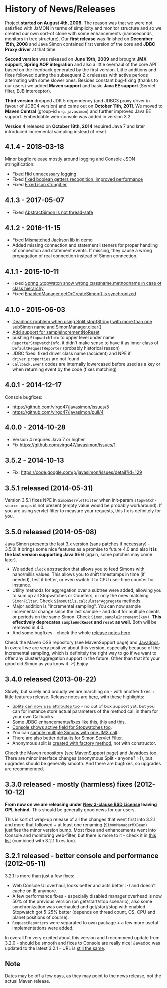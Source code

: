 # History of News/Releases

Project **started on August 4th, 2008**. The reason was that we were not satisfied with JaMON
in terms of simplicity and monitor structure and so we created our own sort-of clone with some
enhancements (nanoseconds, monitors in tree structure). Our **first release** was finished on
**December 15th, 2008** and Java Simon contained first version of the core
and **JDBC Proxy driver** at that time.

**Second version** was released on **June 19th, 2009** and brought **JMX support, Spring AOP
integration** and also a little overhaul of the core API based on the feedback generated
by the first version. Little additions and fixes followed during the subsequent 2.x releases
with active periods alternating with some slower ones. Besides constant bug-fixing (thanks to our
users) we added **Maven support** and basic **Java EE support** (Servlet filter, EJB interceptor).

**Third version** dropped JDK 5 dependency (and JDBC3 proxy driver in favour of JDBC4 version)
and came out on **October 11th, 2011**. We moved to **Maven Central** (group-id `org.javasimon`)
and further improved Java EE support. Embeddable web-console was added in version 3.2.

**Version 4** released on **October 18th, 2014** required Java 7 and later introduced incremental
sampling instead of reset.


## 4.1.4 - 2018-03-18

Minor bugfix release mostly around logging and Console JSON stringification:

* Fixed [Hid unnecessary logging](https://github.com/virgo47/javasimon/pull/25)
* Fixed [fixed boolean getters recognition, improved performance](https://github.com/virgo47/javasimon/pull/24)
* Fixed [Fixed json stringifier](https://github.com/virgo47/javasimon/pull/22)

## 4.1.3 - 2017-05-07

* Fixed [AbstractSimon is not thread-safe](https://github.com/virgo47/javasimon/issues/20)

## 4.1.2 - 2016-11-15

* Fixed [Mismatched Jackson lib in demo](https://github.com/virgo47/javasimon/issues/16)
* Added missing connection and statement listeners for proper handling of connection and statement
events. If missing, they cause a wrong propagation of real connection instead of Simon connection.

## 4.1.1 - 2015-10-11

* Fixed [Spring StopWatch show wrong classname.methodname in case of class hierarchy](https://github.com/virgo47/javasimon/issues/14)
* Fixed [EnabledManager.getOrCreateSimon() is synchronized](https://github.com/virgo47/javasimon/issues/13)

## 4.1.0 - 2015-06-03

* [Deadlock problem when using Split.stop(String) with more than one subSimon name and SimonManager.clear()](https://github.com/virgo47/javasimon/issues/11)
* [Add support for sampleIncrementNoReset](https://github.com/virgo47/javasimon/issues/12)
* pushing `StopwatchInfo` to upper level under name `ReporterStopwatchInfo`, it didn't make sense to have it as inner class of `DefaultRequestReporter` (probably historical reason)
* JDBC fixes: fixed driver class name (accident) and NPE if `driver.properties` are not found
* `Callback.Event` codes are internally lowercased before used as a key or when returning event by the code (fixes matching)

## 4.0.1 - 2014-12-17

Console bugfixes:

* https://github.com/virgo47/javasimon/issues/5
* https://github.com/virgo47/javasimon/pull/4

## 4.0.0 - 2014-10-28

* Version 4 requires Java 7 or higher
* Fix https://github.com/virgo47/javasimon/issues/1

## 3.5.2 - 2014-10-13

* Fix: https://code.google.com/p/javasimon/issues/detail?id=129

## 3.5.1 released (2014-05-31)

Version 3.5.1 fixes NPE in `SimonServletFilter` when init-param `stopwatch-source-props` is not present
(empty value would be probably workaround). If you are using servlet filter to measure your requests,
this fix is definitely for you.

## 3.5.0 released (2014-05-08)

Java Simon presents the last 3.x version (sans patches if necessary) - 3.5.0! It brings some nice features as a promise
to future 4.0 and also **it is the last version supporting Java SE 6** (again, some patches may come later).

* We added `Clock` abstraction that allows you to feed Simons with nano/millis values. This allows you to shift
timestamps in time (if needed), test it better, or even switch it to CPU user-time counter for instance.
* Utility methods for aggregation over a subtree were added, allowing you to sum up all Stopwatches or Counters,
or only the ones matching `SimonFilter`. Check `SimonUtils.calculate*Aggregate` methods.
* Major addition is "incremental sampling". You can now sample incremental change since the last sample -
and do it for multiple clients or periods on the same Simon. Check `Simon.sampleIncrement(key)`. **This
effectively deprecates `sampleAndReset` and `reset` as well.** Both will be removed in 4.0.
* And some bugfixes - check the whole [release notes here](https://code.google.com/p/javasimon/issues/list?can=1&q=Milestone%3D3.5).

Check the Maven OSS repository (see MavenSupport page) and
[Javadocs](http://javasimon.googlecode.com/git-history/with-javadoc/api-3.5/index.html). In overall we are very
positive about this version, especially because of the incremental sampling, which is definitely the right way
to go if we want to offer any cluster/aggregation support in the future. Other than that it's your
good old Simon as you know it. :-) Enjoy

## 3.4.0 released (2013-08-22)

Slowly, but surely and proudly we are marching on - with another fixes + little features release.
Release notes are [here](http://code.google.com/p/javasimon/issues/list?can=1&q=Milestone%3D3.4), with these highlights:

* [Splits can now use attributes too](http://code.google.com/p/javasimon/issues/detail?id=100) - no out of box support yet, but you can for instance store actual parameters of the method call in them for your own Callbacks.
* Some JDBC enhancements/fixes like [this](http://code.google.com/p/javasimon/issues/detail?id=102),
[this](http://code.google.com/p/javasimon/issues/detail?id=103) and [this](http://code.google.com/p/javasimon/issues/detail?id=104).
* [Console shows active field for Stopwatches too](http://code.google.com/p/javasimon/issues/detail?id=101).
* You can [sample multiple Simons with one JMX call](http://code.google.com/p/javasimon/issues/detail?id=109).
* There are also [better defaults for Simon Servlet Filter](http://code.google.com/p/javasimon/issues/detail?id=110).
* Anonymous split is [created with factory method](http://code.google.com/p/javasimon/issues/detail?id=105), not with constructor.

Check the Maven repository (see MavenSupport page) and [Javadocs](http://javasimon.googlecode.com/git-history/with-javadoc/api-3.4/index.html) too.
There are minor interface changes (anonymous Split - anyone? :-)), but upgrades should be generally smooth.
And there are bugfixes, so upgrades are recommended.

## 3.3.0 released - mostly (harmless) fixes (2012-10-12)

**From now on we are releasing under [New 3-clause BSD License](http://en.wikipedia.org/wiki/BSD_licenses) leaving
GPL behind.** This should be generally good news for our users.

This is sort of wrap-up release of all the changes that went first into 3.2.1 and more that followed + at least
one renaming (`SimonManagerMXBean`) justifies the minor version bump. Most fixes and enhancements went into Console
and monitoring web-filter, but there is more to it - check it in
[this list](http://code.google.com/p/javasimon/issues/list?can=1&q=label%3AMilestone-3.3%20status%3AFixed%2CWontFix%2CVerified)
(combined with 3.2.1 fixes too).

## 3.2.1 released - better console and performance (2012-05-11)

3.2.1 is more than just a few fixes:

* Web Console UI overhaul, looks better and acts better :-) and doesn't cache on IE anymore.
* A few performance fixes - especially disabled manager overhead is now 50% of the previous version (on get/start/stop scenario), also some synchronization was overhauled and get/start/stop with enabled Stopwatch got 5-25% better (depends on thread count, OS, CPU and planet positions of course).
* `RequestReporters` were separated to own package + a few more useful implementations were added.

In overall I'm very excited about this version and I recommend update from 3.2.0 - should be smooth
and fixes to Console are really nice! Javadoc was updated to the latest 3.2.1 - URL is
[still the same](http://javasimon.googlecode.com/svn/javadoc/api-3.2/index.html).

## Note

Dates may be off a few days, as they may point to the news release, not the actual Maven release.
